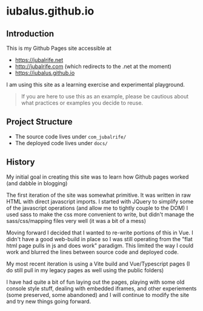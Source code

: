 # iubalus.github.io

## Introduction

This is my Github Pages site accessible at
 - https://jubalrife.net
 - http://jubalrife.com (which redirects to the .net at the moment)
 - https://iubalus.github.io

I am using this site as a learning exercise and experimental playground.
> If you are here to use this as an example, please be cautious about what practices or examples you decide to reuse.

## Project Structure
- The source code lives under `com_jubalrife/`
- The deployed code lives under `docs/`

## History
My initial goal in creating this site was to learn how Github pages worked (and dabble in blogging)

The first iteration of the site was somewhat primitive. It was written in raw HTML with direct javascript imports. I started with JQuery to simplify some of the javascript operations (and allow me to tightly couple to the DOM) I used sass to make the css more convenient to write, but didn't manage the sass/css/mapping files very well (it was a bit of a mess)

Moving forward I decided that I wanted to re-write portions of this in Vue. I didn't have a good web-build in place so I was still operating from the "flat html page pulls in js and does work" paradigm. This limited the way I could work and blurred the lines between source code and deployed code.

My most recent iteration is using a Vite build and Vue/Typescript pages (I do still pull in my legacy pages as well using the public folders)

I have had quite a bit of fun laying out the pages, playing with some old console style stuff, dealing with embedded iframes, and other experiements (some preserved, some abandoned) and I will continue to modify the site and try new things going forward.
